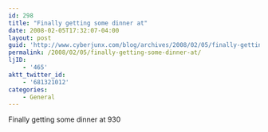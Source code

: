```yaml
---
id: 298
title: "Finally getting some dinner at"
date: 2008-02-05T17:32:07-04:00
layout: post
guid: 'http://www.cyberjunx.com/blog/archives/2008/02/05/finally-getting-some-dinner-at/'
permalink: /2008/02/05/finally-getting-some-dinner-at/
ljID:
    - '465'
aktt_twitter_id:
    - '681321012'
categories:
    - General
---
```


Finally getting some dinner at 930
